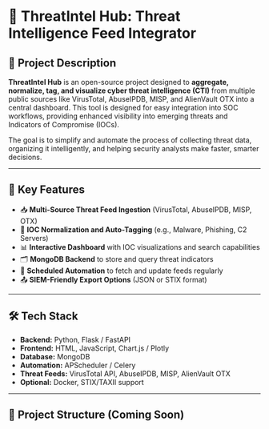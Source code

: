 # 🔐 ThreatIntel Hub: Threat Intelligence Feed Integrator

## 📌 Project Description

**ThreatIntel Hub** is an open-source project designed to **aggregate, normalize, tag, and visualize cyber threat intelligence (CTI)** from multiple public sources like VirusTotal, AbuseIPDB, MISP, and AlienVault OTX into a central dashboard. This tool is designed for easy integration into SOC workflows, providing enhanced visibility into emerging threats and Indicators of Compromise (IOCs).

The goal is to simplify and automate the process of collecting threat data, organizing it intelligently, and helping security analysts make faster, smarter decisions.

---

## 🚀 Key Features

- 📥 **Multi-Source Threat Feed Ingestion** (VirusTotal, AbuseIPDB, MISP, OTX)
- 🧠 **IOC Normalization and Auto-Tagging** (e.g., Malware, Phishing, C2 Servers)
- 📊 **Interactive Dashboard** with IOC visualizations and search capabilities
- 🗂️ **MongoDB Backend** to store and query threat indicators
- 🔄 **Scheduled Automation** to fetch and update feeds regularly
- 📤 **SIEM-Friendly Export Options** (JSON or STIX format)

---

## 🛠️ Tech Stack

- **Backend:** Python, Flask / FastAPI
- **Frontend:** HTML, JavaScript, Chart.js / Plotly
- **Database:** MongoDB
- **Automation:** APScheduler / Celery
- **Threat Feeds:** VirusTotal API, AbuseIPDB, MISP, AlienVault OTX
- **Optional:** Docker, STIX/TAXII support

---

## 📁 Project Structure (Coming Soon)

